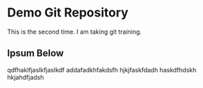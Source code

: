 # Demo Git Repository

This is the second time. I am taking git training.

## Ipsum Below

qdfhaklfjaslkfjaslkdf
addafadkhfakdsfh
hjkjfaskfdadh
haskdfhdskh
hkjahdfjadsh
